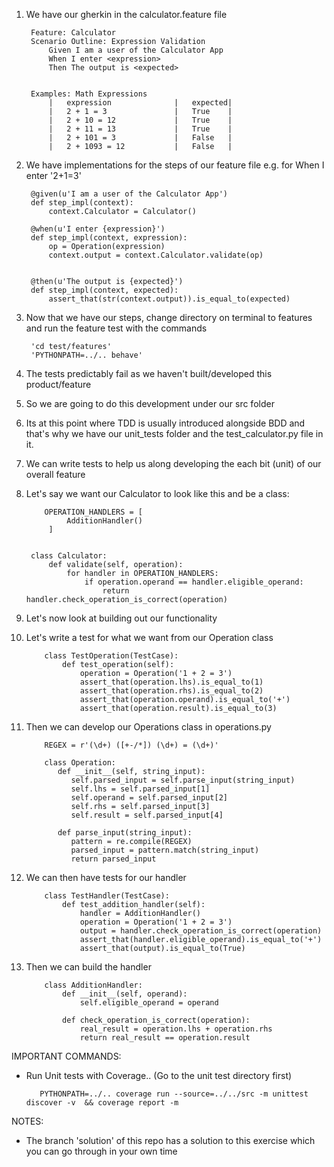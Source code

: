    
1. We have our gherkin in the calculator.feature file

        Feature: Calculator
        Scenario Outline: Expression Validation
            Given I am a user of the Calculator App
            When I enter <expression>
            Then The output is <expected>
        
        
        Examples: Math Expressions
            |   expression              |   expected|
            |   2 + 1 = 3               |   True    |
            |   2 + 10 = 12             |   True    |
            |   2 + 11 = 13             |   True    |
            |   2 + 101 = 3             |   False   |
            |   2 + 1093 = 12           |   False   |

2. We have implementations for the steps of our feature file e.g. for When I enter '2+1=3'

        @given(u'I am a user of the Calculator App')
        def step_impl(context):
            context.Calculator = Calculator()

        @when(u'I enter {expression}')
        def step_impl(context, expression):
            op = Operation(expression)
            context.output = context.Calculator.validate(op)
        
        
        @then(u'The output is {expected}')
        def step_impl(context, expected):
            assert_that(str(context.output)).is_equal_to(expected)

3. Now that we have our steps, change directory on terminal to features and run the feature test with the commands

        'cd test/features'
        'PYTHONPATH=../.. behave'
        
4. The tests predictably fail as we haven't built/developed this product/feature

5. So we are going to do this development under our src folder

6. Its at this point where TDD is usually introduced alongside BDD and that's why we have our unit_tests folder and the test_calculator.py file in it.

7. We can write tests to help us along developing the each bit (unit) of our overall feature

8. Let's say we want our Calculator to look like this and be a class:

           OPERATION_HANDLERS = [
                AdditionHandler()
            ]


        class Calculator:
            def validate(self, operation):
                for handler in OPERATION_HANDLERS:
                    if operation.operand == handler.eligible_operand:
                        return handler.check_operation_is_correct(operation)
                        
  
9.  Let's now look at building out our functionality

10. Let's write a test for what we want from our Operation class

            class TestOperation(TestCase):
                def test_operation(self):
                    operation = Operation('1 + 2 = 3')
                    assert_that(operation.lhs).is_equal_to(1)
                    assert_that(operation.rhs).is_equal_to(2)
                    assert_that(operation.operand).is_equal_to('+')
                    assert_that(operation.result).is_equal_to(3)
                   
                   
10. Then we can develop our Operations class in operations.py
            
            REGEX = r'(\d+) ([+-/*]) (\d+) = (\d+)'

            class Operation:
               def __init__(self, string_input):
                  self.parsed_input = self.parse_input(string_input)
                  self.lhs = self.parsed_input[1]
                  self.operand = self.parsed_input[2]
                  self.rhs = self.parsed_input[3]
                  self.result = self.parsed_input[4]
                  
               def parse_input(string_input):
                  pattern = re.compile(REGEX)
                  parsed_input = pattern.match(string_input)
                  return parsed_input

11. We can then have tests for our handler

            class TestHandler(TestCase):
                def test_addition_handler(self):
                    handler = AdditionHandler()
                    operation = Operation('1 + 2 = 3')
                    output = handler.check_operation_is_correct(operation)
                    assert_that(handler.eligible_operand).is_equal_to('+')
                    assert_that(output).is_equal_to(True)
                    
12. Then we can build the handler
            
            class AdditionHandler:
                def __init__(self, operand):
                    self.eligible_operand = operand
                    
                def check_operation_is_correct(operation):
                    real_result = operation.lhs + operation.rhs
                    return real_result == operation.result



IMPORTANT COMMANDS:
-   Run Unit tests with Coverage.. (Go to the unit test directory first)
        
           PYTHONPATH=../.. coverage run --source=../../src -m unittest discover -v  && coverage report -m


NOTES:
- The branch 'solution' of this repo has a solution to this exercise which you can go through in your own time
          
    
   